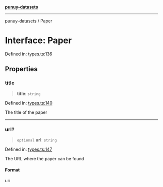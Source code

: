 [**punuy-datasets**](../README.md)

***

[punuy-datasets](../README.md) / Paper

# Interface: Paper

Defined in: [types.ts:136](https://github.com/andrefs/punuy-datasets/blob/e2878b34860b0a74e0741e9a0329cfcec849fb6e/src/lib/types.ts#L136)

## Properties

### title

> **title**: `string`

Defined in: [types.ts:140](https://github.com/andrefs/punuy-datasets/blob/e2878b34860b0a74e0741e9a0329cfcec849fb6e/src/lib/types.ts#L140)

The title of the paper

***

### url?

> `optional` **url**: `string`

Defined in: [types.ts:147](https://github.com/andrefs/punuy-datasets/blob/e2878b34860b0a74e0741e9a0329cfcec849fb6e/src/lib/types.ts#L147)

The URL where the paper can be found

#### Format

uri
